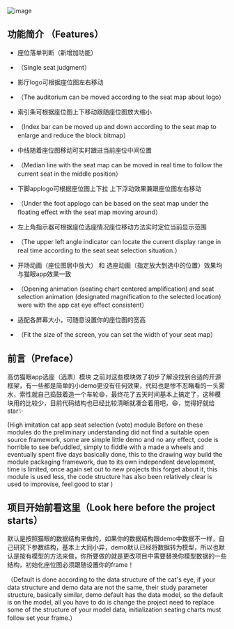 
![image](https://github.com/ZFbaby/ZFSeatsSelection/blob/master/ZFSeatsSelection/仿猫眼gif1.gif?raw=true)

## 功能简介 （Features）

* 座位落单判断（新增加功能）
*  （Single seat judgment）

*  影厅logo可根据座位图左右移动
*  （The auditorium can be moved according to the seat map about logo）

* 索引条可根据座位图上下移动跟随座位图放大缩小
* （Index bar can be moved up and down according to the seat map to enlarge and reduce the block bitmap）

*  中线随着座位图移动可实时跟进当前座位中间位置
*  （Median line with the seat map can be moved in real time to follow the current seat in the middle position）

* 下脚applogo可根据座位图上下拉 上下浮动效果兼跟座位图左右移动
* （Under the foot applogo can be based on the seat map under the floating effect with the seat map moving around）

*  左上角指示器可根据座位选座情况座位移动方法实时定位当前显示范围 
*  （The upper left angle indicator can locate the current display range in real time according to the seat seat selection situation.）

*  开场动画（座位图居中放大） 和 选座动画（指定放大到选中的位置）效果均与猫眼app效果一致
*  （Opening animation (seating chart centered amplification) and seat selection animation (designated magnification to the selected location) were with the app cat eye effect consistent）

*  适配各屏幕大小，可随意设置你的座位图的宽高
*  （Fit the size of the screen, you can set the width of your seat map）

## 前言（Preface）

高仿猫眼app选座（选票）模块
之前对这些模块做了初步了解没找到合适的开源框架，有一些都是简单的小demo更没有任何效果，代码也是惨不忍睹看的一头雾水，索性就自己捣鼓着造一个车轮😄，最终花了五天时间基本上搞定了，这种模块用的比较少，目前代码结构也已经比较清晰就凑合着用吧，😄，觉得好就给star✨

(High imitation cat app seat selection (vote) module
Before on these modules do the preliminary understanding did not find a suitable open source framework, some are simple little demo and no any effect, code is horrible to see befuddled, simply to fiddle with a made a wheels and eventually spent five days basically done, this to the drawing way build the module packaging framework, due to its own independent development, time is limited, once again set out to new projects this forget about it, this module is used less, the code structure has also been relatively clear is used to improvise, feel good to star
)


## 项目开始前看这里（Look here before the project starts）

默认是按照猫眼的数据结构来做的，如果你的数据结构跟demo中数据不一样，自己研究下参数结构，基本上大同小异，demo默认已经将数据转为模型，所以也默认是按有模型的方法来做，你所要做的就是更改项目中需要替换你模型数据的一些结构，初始化座位图必须跟随设置你的frame！

（Default is done according to the data structure of the cat's eye, if your data structure and demo data are not the same, their study parameter structure, basically similar, demo default has the data model, so the default is on the model, all you have to do is change the project need to replace some of the structure of your model data, initialization seating charts must follow set your frame.）


